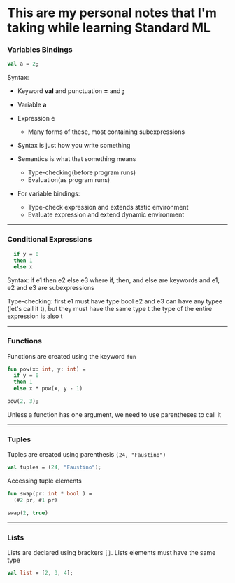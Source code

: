 # This are my personal notes that I'm taking while learning Standard ML


### Variables Bindings

```sml
val a = 2;
```

Syntax:
  - Keyword <b>val</b> and punctuation <b>=</b> and <b>;</b>
  - Variable <b>a</b>
  - Expression e
    - Many forms of these, most containing subexpressions

- Syntax is just how you write something

- Semantics is what that something means
  - Type-checking(before program runs)
  - Evaluation(as program runs)

- For variable bindings:
  - Type-check expression and extends static environment
  - Evaluate expression and extend dynamic environment

---------


### Conditional Expressions

```sml
  if y = 0
  then 1
  else x
```

Syntax:
  if e1 then e2 else e3
  where if, then, and else are keywords and e1, e2 and e3 are subexpressions

Type-checking:
  first e1 must have type bool
  e2 and e3 can have any typee (let's call it t), but they
  must have the same type t
  the type of the entire expression is also t

---------

### Functions

Functions are created using the keyword `fun`

```sml
fun pow(x: int, y: int) =
  if y = 0
  then 1
  else x * pow(x, y - 1)
```

```sml
pow(2, 3);
```
Unless a function has one argument, we need to use parentheses to call it

---------

### Tuples


Tuples are created using parenthesis `(24, "Faustino")`

```sml
val tuples = (24, "Faustino");
```

Accessing tuple elements

```sml
fun swap(pr: int * bool ) =
  (#2 pr, #1 pr)
```
```sml
swap(2, true)
```

---------

### Lists

Lists are declared using brackers `[]`. Lists elements must have the same type


```sml
val list = [2, 3, 4];
```


